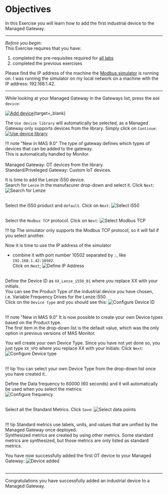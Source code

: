 # Objectives
In this Exercise you will learn how to add the first industrial device to the Managed Gateway.

---
*Before you begin:*  
This Exercise requires that you have:

1. completed the pre-requisites required for [all labs](prereqs.md)
2. completed the previous exercises
 
Please find the IP address of the machine the [Modbus simulator](setup_simulator.md) is running on.
I was running the simulator on my local network on a machine with the IP address: 192.168.1.42.

---

While looking at your Managed Gateway in the Gateways list, press the `Add device`:

[![Add device]][Add device]{target=_blank}

The `Use device library` will automatically be selected, as a Managed Gateway only supports devices from the library. Simply click on `Continue`:  
[![Use device library]][Use device library]

!!! note "New in MAS 9.0"
    The type of gateway defines which types of devices that can be added to the gateway.</br>
    This is automatically handled by Monitor.</br></br>
    Managed Gateway: OT devices from the library.</br>
    Standard/Priveleged Gateway: Custom IoT devices.</br>


It is time to add the Lenze i550 device.</br>
Search for `Lenze` in the manufacurer drop-down and select it. Click `Next`:
![Search for Lenze](img/add_device_03.png)</br></br>

Select the i550 product and `default`. Click on `Next`:
![Select i550](img/add_device_04.png)</br></br>

Select the `Modbus TCP` protocol. Click on `Next`:
![Select Modbus TCP](img/add_device_05.png)</br>


!!! tip 
    The simulator only supports the Modbus TCP protocol, so it will fail if you select another.</br>


Now it is time to use the IP address of the simulator</br>
- combine it with port number 10502 separated by `:`, like `192.168.1.42:10502`.</br>
Click on `Next`;
![Define IP Address](img/add_device_06.png)</br></br>

Define the Device ID as `XX_Lenze_i550_01` where you replace XX with your initials.</br>
You can see the Product Type of the industrial device you have chosen,</br>
i.e. Variable Frequency Drives for the Lenze i550.</br>
Click on the `Device type` and you should see this:
![Configure Device ID](img/add_device_07.png)</br></br>

!!! note "New in MAS 9.0"
    It is now possible to create your own Device types based on the Product type.</br>
    The first item in the drop-down list is the default value, which was the only option in previous versions of MAS Monitor.</br>

You will create your own Device Type. Since you have not yet done so, you just type `XX_VFD` where you replace XX with your initials:
Click `Next`:
![Configure Device type](img/add_device_08.png)</br></br>

!!! tip 
    You can select your own Device Type from the drop-down list once you have created it..</br>

Define the Data frequency to 60000 (60 seconds) and it will automatically be used when you select the metrics:</br>
![Configure frequency](img/add_device_09.png)</br></br>

Select all the Standard Metrics. Click `Save`:
![Select data points](img/add_device_10.png)</br></br>

!!! tip 
    Standard metrics use labels, units, and values that are unified by the Managed Gateway once deployed.</br>
    Synthesized metrics are created by using other metrics. Some standard metrics are synthesized, but those metrics are only listed as standard metrics.

You have now successfully added the first OT device to your Managed Gateway:
![Device added](img/add_device_11.png)</br></br>

---
Congratulations you have successfully added an industrial device to a Managed Gateway.</br>


[Add device]: img/add_device_01.png
[Use device library]: img/add_device_02.png
